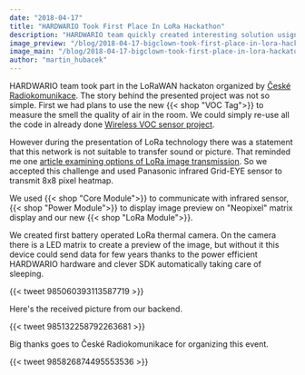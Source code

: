 ```yaml
---
date: "2018-04-17"
title: "HARDWARIO Took First Place In LoRa Hackathon"
description: "HARDWARIO team quickly created interesting solution usign the new LoRa Module."
image_preview: "/blog/2018-04-17-bigclown-took-first-place-in-lora-hackaton/preview.jpg"
image_main: "/blog/2018-04-17-bigclown-took-first-place-in-lora-hackaton/main.jpg"
author: "martin_hubacek"
---
```


HARDWARIO team took part in the LoRaWAN hackaton organized by [České Radiokomunikace](https://www.cra.cz/). The story behind the presented project was not so simple. First we had plans to use the new {{< shop "VOC Tag">}} to measure the smell the quality of air in the room. We could simply re-use all the code in already done [Wireless VOC sensor project](https://developers.bigclown.com/projects/radio-voc-sensor).

However during the presentation of LoRa technology there was a statement that this network is not suitable to transfer sound or picture. That reminded me one [article examining options of LoRa image transmission](http://cpham.perso.univ-pau.fr/WSN-MODEL/tool-html/imagesensor.html). So we accepted this challenge and used Panasonic infrared Grid-EYE sensor to transmit 8x8 pixel heatmap.

We used {{< shop "Core Module">}} to communicate with infrared sensor, {{< shop "Power Module">}} to display image preview on "Neopixel" matrix display and our new {{< shop "LoRa Module">}}.

We created first battery operated LoRa thermal camera. On the camera there is a LED matrix to create a preview of the image, but without it this device could send data for few years thanks to the power efficient HARDWARIO hardware and clever SDK automatically taking care of sleeping.

{{< tweet 985060393113587719 >}}

Here's the received picture from our backend.

{{< tweet 985132258792263681 >}}

Big thanks goes to České Radiokomunikace for organizing this event.

{{< tweet 985826874495553536 >}}

